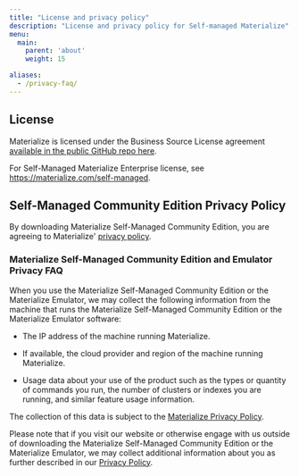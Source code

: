 ```yaml
---
title: "License and privacy policy"
description: "License and privacy policy for Self-managed Materialize"
menu:
  main:
    parent: 'about'
    weight: 15

aliases:
  - /privacy-faq/
---
```


## License

Materialize is licensed under the Business Source License agreement [available
in the public GitHub repo here](https://github.com/MaterializeInc/materialize/blob/main/LICENSE).

For Self-Managed Materialize Enterprise license, see
https://materialize.com/self-managed.

## Self-Managed Community Edition Privacy Policy

By downloading  Materialize Self-Managed Community Edition, you are agreeing to
Materialize' [privacy policy](https://materialize.com/privacy-policy/).

### Materialize Self-Managed Community Edition and Emulator Privacy FAQ

When you use the Materialize Self-Managed Community Edition or the Materialize Emulator, we may collect the following information from the machine that runs the Materialize Self-Managed Community Edition or the Materialize Emulator software:

- The IP address of the machine running Materialize.

- If available, the cloud provider and region of the machine running
  Materialize.

- Usage data about your use of the product such as the types or quantity of
  commands you run, the number of clusters or indexes you are running, and
  similar feature usage information.

The collection of this data is subject to the [Materialize Privacy Policy](https://materialize.com/privacy-policy/).

Please note that if you visit our website or otherwise engage with us outside of
downloading the Materialize Self-Managed Community Edition or the Materialize
Emulator, we may collect additional information about you as further described
in our [Privacy Policy](https://materialize.com/privacy-policy/).

